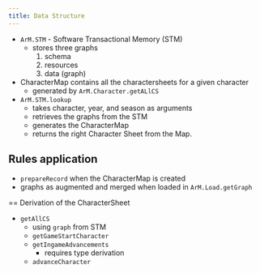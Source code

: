 ```yaml
---
title: Data Structure
---
```



+ `ArM.STM` - Software Transactional Memory (STM) 
    + stores three graphs
        1. schema
        2. resources
        3. data (graph)
+ CharacterMap contains all the charactersheets for a given character
    + generated by `ArM.Character.getALlCS`
+ `ArM.STM.lookup` 
    + takes character, year, and season as arguments
    + retrieves the graphs from the STM
    + generates the CharacterMap
    + returns the right Character Sheet from the Map.

## Rules application

+ `prepareRecord` when the CharacterMap is created
+ graphs as augmented and merged when loaded in `ArM.Load.getGraph`

== Derivation of the CharacterSheet

+ `getAllCS`
    + using `graph` from STM
    + `getGameStartCharacter`
    + `getIngameAdvancements`
        + requires type derivation
    + `advanceCharacter`
